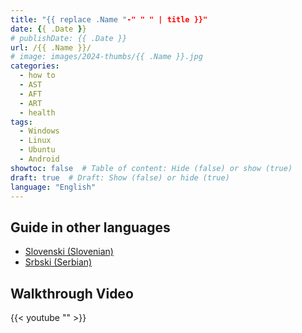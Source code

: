 ```yaml
---
title: "{{ replace .Name "-" " " | title }}"
date: {{ .Date }}
# publishDate: {{ .Date }}
url: /{{ .Name }}/
# image: images/2024-thumbs/{{ .Name }}.jpg
categories: 
  - how to
  - AST
  - AFT
  - ART
  - health
tags: 
  - Windows
  - Linux
  - Ubuntu
  - Android
showtoc: false  # Table of content: Hide (false) or show (true)
draft: true  # Draft: Show (false) or hide (true)
language: "English"
---
```




## Guide in other languages

- [Slovenski (Slovenian)](// "Kliknite/tapnite da odprete! Click/tap to open!")
- [Srbski (Serbian)](// "Kliknite/tapnite da otvorite! Click/tap to open!")

## Walkthrough Video

{{< youtube "" >}}